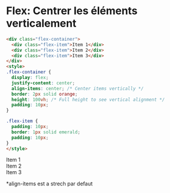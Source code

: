 <div w-full h-full>
    <div>
        <h1 pb-4 text-gradient-css font-mono text-2xl >Flex: Centrer les éléments verticalement</h1>
    </div>
    <div grid="~ cols-2 gap-4">
<div>

```html
<div class="flex-container">
  <div class="flex-item">Item 1</div>
  <div class="flex-item">Item 2</div>
  <div class="flex-item">Item 3</div>
</div>
<style>
.flex-container {
  display: flex;
  justify-content: center;
  align-items: center; /* Center items vertically */
  border: 2px solid orange;
  height: 100vh; /* Full height to see vertical alignment */
  padding: 10px;
}

.flex-item {
  padding: 10px;
  border: 1px solid emerald;
  padding: 10px;
}
</style>
```
</div>
<div>
    <div flex="~ justify-center items-center" border-2 border-orange h-89 mt-1 p-2>
      <div border-1 border-emerald p-2>Item 1</div>
      <div border-1 border-emerald p-2>Item 2</div>
      <div border-1 border-emerald p-2>Item 3</div>
    </div>
    <p mt-3 italic text-color-primary>*align-items est a strech par defaut</p>
</div>
</div>
</div>


